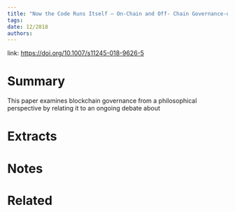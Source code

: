 ```yaml
---
title: "Now the Code Runs Itself — On-Chain and Off- Chain Governance-of- Blockchain Technologies"
tags: 
date: 12/2018
authors: 
---
```


link: https://doi.org/10.1007/s11245-018-9626-5

# Summary
This paper examines blockchain governance from a philosophical perspective by relating it to an ongoing debate about 

# Extracts

# Notes

# Related
